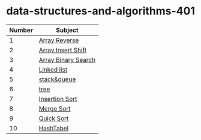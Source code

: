 # data-structures-and-algorithms-401


| Number | Subject                                                |
| ------ | ------------------------------------------------------ |
| 1      | [Array Reverse](./array-reverse/README.md)             |
| 2      | [Array Insert Shift](./array-insert-shift/README.md)   |
| 3      | [Array Binary Search](./array-binary-search/README.md) |
| 4      | [Linked list](./linked-list/README.md)                 |
| 5      | [stack&queue](stack&queue/app/src/main/java/stackAndQueue/README.md)|
| 6      | [tree](./tree/README.md)|
| 7      |[Insertion Sort](sort/app/src/main/java/sort/insertion/BLOG.md)|
| 8      |[Merge Sort](sort/app/src/main/java/sort/merge/BLOG.md)|
| 9      |[Quick Sort](sort/app/src/main/java/sort/quick/Blog.md)|
| 10     |[HashTabel](HashTabel/app/src/main/java/HashTabels/README.md)|




